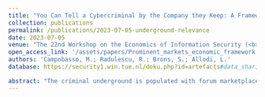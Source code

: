 ```yaml
---
title: "You Can Tell a Cybercriminal by the Company they Keep: A Framework to Infer the Relevance of Underground Communities to the Threat Landscape"
collection: publications
permalink: /publications/2023-07-05-underground-relevance
date: 2023-07-05
venue: "The 22nd Workshop on the Economics of Information Security (<b>WEIS 2023</b>)"
open_access_link: '/assets/papers/Prominent_markets_economic_framework.pdf'
authors: 'Campobasso, M.; Radulescu, R.; Brons, S.; Allodi, L.'
database: https://security1.win.tue.nl/doku.php?id=artefacts#data_sharing

abstract: "The criminal underground is populated with forum marketplaces where, allegedly, cybercriminals share and trade knowledge, skills, and cybercrime products. However, it is still unclear whether all marketplaces matter the same in the overall threat landscape. To effectively support trade and avoid degenerating into scams-for-scammers places, underground markets must address fundamental economic problems (such as moral hazard, adverse selection) that enable the exchange of actual technology and cybercrime products (as opposed to repackaged malware or years-old password databases). From the relevant literature and manual investigation, we identify several mechanisms that marketplaces implement to mitigate these problems, and we condense them into a market evaluation framework based on the Business Model Canvas. We use this framework to evaluate which mechanisms \"successful\" marketplaces have in place, and whether these differ from those employed by \"unsuccessful\" marketplaces. We test the framework on 23 underground forum markets by searching 836 aliases of indicted cybercriminals to identify \"successful\" marketplaces. We find evidence that marketplaces whose administrators are impartial in trade, verify their sellers, and have the right economic incentives to keep the market functional are more likely to be credible sources of threat."
---
```

